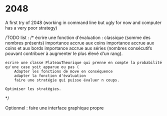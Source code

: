 # 2048
A first try of 2048 (working in command line but ugly for now and computer has a very poor strategy)

/TODO list : 
/* 
	écrire une fonction d'évaluation :
		classique (somme des nombres présents)
		importance accrue aux coins
		importance accrue aux coins et aux bords
		importance accrue aux séries (nombres consécutifs pouvant contribuer à augmenter le plus élevé d'un rang).


	ecrire une classe PlateauTheorique qui prenne en compte la probabilité qu'une case soit apparue ou pas (
		Adapter les fonctions de move en conséquence
		adapter la fonction d'évaluation
		faire une stratégie qui puisse évaluer n coups.

	Optimiser les stratégies.
*/

Optionnel : faire une interface graphique propre

